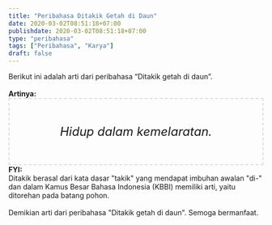 ```yaml
---
title: "Peribahasa Ditakik Getah di Daun"
date: 2020-03-02T08:51:18+07:00
publishdate: 2020-03-02T08:51:18+07:00
type: "peribahasa"
tags: ["Peribahasa", "Karya"]
draft: false
---
```


<div dir="ltr" style="text-align: left;" trbidi="on"><div style="text-align: justify;">Berikut ini adalah arti dari peribahasa “Ditakik getah di daun”.</div><br /><div style="text-align: justify;"><b>Artinya:</b></div><div style="border: 2px dashed #ddd; font-size: 24px; height: auto; margin: 0 auto; padding: 50px; text-align: center; width: auto;"><i>Hidup dalam kemelaratan.</i></div><b>FYI:</b> <br /> Ditakik berasal dari kata dasar "takik" yang mendapat imbuhan awalan "di-" dan dalam Kamus Besar Bahasa Indonesia (KBBI) memiliki arti, yaitu ditorehan pada batang pohon.<br /><br /><div style="text-align: justify;">Demikian arti dari peribahasa "Ditakik getah di daun". Semoga bermanfaat.</div></div>
